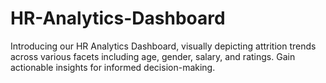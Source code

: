 # HR-Analytics-Dashboard
 Introducing our HR Analytics Dashboard, visually depicting attrition trends across various facets including age, gender, salary, and ratings. Gain actionable insights for informed decision-making.
